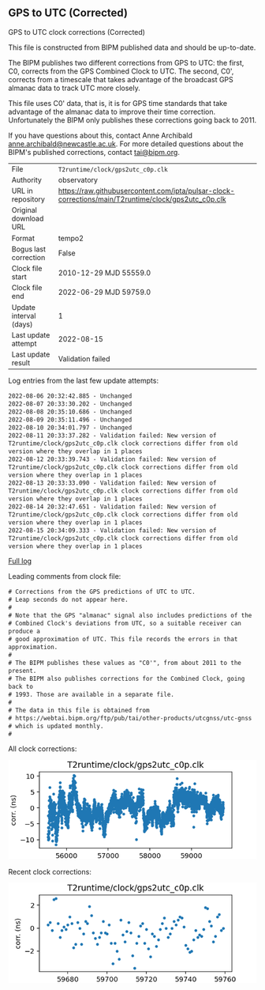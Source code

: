 
## GPS to UTC (Corrected)

GPS to UTC clock corrections (Corrected)

This file is constructed from BIPM published data and should be up-to-date.

The BIPM publishes two different corrections from GPS to UTC:
the first, C0, corrects from the GPS Combined Clock to UTC. The second,
C0', corrects from a timescale that takes advantage of the broadcast
GPS almanac data to track UTC more closely.

This file uses C0' data, that is, it is for GPS time standards that
take advantage of the almanac data to improve their time correction.
Unfortunately the BIPM only publishes these corrections going back
to 2011.

If you have questions about this, contact Anne Archibald
<anne.archibald@newcastle.ac.uk>. For more detailed questions
about the BIPM's published corrections, contact <tai@bipm.org>.

|     |     |
|:--- |:--- |
| File | `T2runtime/clock/gps2utc_c0p.clk` |
| Authority | observatory |
| URL in repository | <https://raw.githubusercontent.com/ipta/pulsar-clock-corrections/main/T2runtime/clock/gps2utc_c0p.clk> |
| Original download URL | <None> |
| Format | tempo2 |
| Bogus last correction | False |
| Clock file start | 2010-12-29 MJD 55559.0 |
| Clock file end | 2022-06-29 MJD 59759.0 |
| Update interval (days) | 1 |
| Last update attempt | 2022-08-15 |
| Last update result | Validation failed |

Log entries from the last few update attempts:
```
2022-08-06 20:32:42.885 - Unchanged
2022-08-07 20:33:30.202 - Unchanged
2022-08-08 20:35:10.686 - Unchanged
2022-08-09 20:35:11.496 - Unchanged
2022-08-10 20:34:01.797 - Unchanged
2022-08-11 20:33:37.282 - Validation failed: New version of T2runtime/clock/gps2utc_c0p.clk clock corrections differ from old version where they overlap in 1 places
2022-08-12 20:33:39.743 - Validation failed: New version of T2runtime/clock/gps2utc_c0p.clk clock corrections differ from old version where they overlap in 1 places
2022-08-13 20:33:33.090 - Validation failed: New version of T2runtime/clock/gps2utc_c0p.clk clock corrections differ from old version where they overlap in 1 places
2022-08-14 20:32:47.651 - Validation failed: New version of T2runtime/clock/gps2utc_c0p.clk clock corrections differ from old version where they overlap in 1 places
2022-08-15 20:34:09.333 - Validation failed: New version of T2runtime/clock/gps2utc_c0p.clk clock corrections differ from old version where they overlap in 1 places
```
[Full log](https://raw.githubusercontent.com/ipta/pulsar-clock-corrections/main/log/T2runtime/clock/gps2utc_c0p.clk.log)

Leading comments from clock file:

    # Corrections from the GPS predictions of UTC to UTC.
    # Leap seconds do not appear here.
    #
    # Note that the GPS "almanac" signal also includes predictions of the
    # Combined Clock's deviations from UTC, so a suitable receiver can produce a
    # good approximation of UTC. This file records the errors in that approximation.
    #
    # The BIPM publishes these values as "C0'", from about 2011 to the present.
    # The BIPM also publishes corrections for the Combined Clock, going back to
    # 1993. Those are available in a separate file.
    #
    # The data in this file is obtained from
    # https://webtai.bipm.org/ftp/pub/tai/other-products/utcgnss/utc-gnss
    # which is updated monthly.
    #



All clock corrections:

![plot of all clock corrections](gps2utc_c0p.clk.png "All corrections")

Recent clock corrections:

![plot of recent clock corrections](gps2utc_c0p.clk.short.png "Recent corrections")

